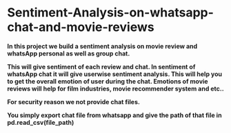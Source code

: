 # Sentiment-Analysis-on-whatsapp-chat-and-movie-reviews
<b> In this project we build a sentiment analysis on movie review and whatsApp personal as well as group chat.

This will give sentiment of each review and chat. In sentiment of whatsApp chat it will give userwise sentiment analysis. This will help you to get the overall emotion of user during the chat.
Emotions of movie reviews will help for film industries, movie recommender system and etc.. 

For security reason we not provide chat files.

You simply export chat file from whatsapp and give the path of that file in pd.read_csv(file_path)
  
